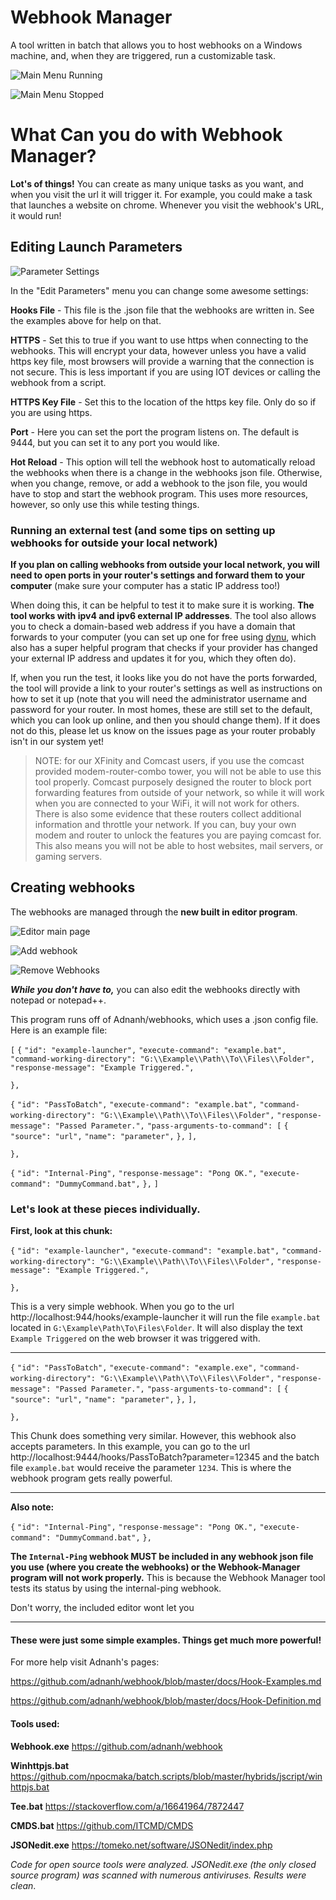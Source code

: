 # Webhook Manager
A tool written in batch that allows you to host webhooks on a Windows machine, and, when they are triggered, run a customizable task.

![Main Menu Running](https://i.imgur.com/PeLFxDS.jpg)

![Main Menu Stopped](https://i.imgur.com/UIGZ4nu.jpg)



# What Can you do with Webhook Manager?

**Lot's of things!** You can create as many unique tasks as you want, and when you visit the url it will trigger it. For example, you could make a task that launches a website on chrome. Whenever you visit the webhook's URL, it would run! 



## Editing Launch Parameters

![Parameter Settings](https://i.imgur.com/51nUeI1.jpg)

In the "Edit Parameters" menu you can change some awesome settings:

**Hooks File** - This file is the .json file that the webhooks are written in. See the examples above for help on that.

**HTTPS** - Set this to true if you want to use https when connecting to the webhooks. This will encrypt your data, however unless you have a valid https key file, most browsers will provide a warning that the connection is not secure. This is less important if you are using IOT devices or calling the webhook from a script.

**HTTPS Key File** - Set this to the location of the https key file. Only do so if you are using https.

**Port** - Here you can set the port the program listens on. The default is 9444, but you can set it to any port you would like.

**Hot Reload** - This option will tell the webhook host to automatically reload the webhooks when there is a change in the webhooks json file. Otherwise, when you change, remove, or add a webhook to the json file, you would have to stop and start the webhook program. This uses more resources, however, so only use this while testing things.

### Running an external test (and some tips on setting up webhooks for outside your local network)

**If you plan on calling webhooks from outside your local network, you will need to open ports in your router's settings and forward them to your computer** (make sure your computer has a static IP address too!)

When doing this, it can be helpful to test it to make sure it is working. **The tool works with ipv4 and ipv6 external IP addresses**. The tool also allows you to check a domain-based web address if you have a domain that forwards to your computer (you can set up one for free using [dynu](dynu.com), which also has a super helpful program that checks if your provider has changed your external IP address and updates it for you, which they often do).

If, when you run the test, it looks like you do not have the ports forwarded, the tool will provide a link to your router's settings as well as instructions on how to set it up (note that you will need the administrator username and password for your router. In most homes, these are still set to the default, which you can look up online, and then you should change them). If it does not do this, please let us know on the issues page as your router probably isn't in our system yet!

> NOTE: for our XFinity and Comcast users, if you use the comcast provided modem-router-combo tower, you will not be able to use this tool properly. Comcast purposely designed the router to block port forwarding features from outside of your network, so while it will work when you are connected to your WiFi, it will not work for others. There is also some evidence that these routers collect additional information and throttle your network. If you can, buy your own modem and router to unlock the features you are paying comcast for. This also means you will not be able to host websites, mail servers, or gaming servers.

 

## Creating webhooks

The webhooks are managed through the **new built in editor program**.

![Editor main page](https://i.imgur.com/lrca32V.png)

![Add webhook](https://i.imgur.com/SX5qpTo.png)

![Remove Webhooks](https://i.imgur.com/wR6GBFx.png)



***While you don't have to,*** you can also edit the webhooks directly with notepad or notepad++.

This program runs off of Adnanh/webhooks, which uses a .json config file. Here is an example file:

`[`
  `{`
    `"id": "example-launcher",`
    `"execute-command": "example.bat",`
    `"command-working-directory": "G:\\Example\\Path\\To\\Files\\Folder",`
    `"response-message": "Example Triggered.",`

  `},`

  `{`
    `"id": "PassToBatch",`
    `"execute-command": "example.bat",`
    `"command-working-directory": "G:\\Example\\Path\\To\\Files\\Folder",`
    `"response-message": "Passed Parameter.",`
    `"pass-arguments-to-command": [`
      `{`
        `"source": "url",`
        `"name": "parameter",`
      `},`
    `],`

  `},`

  `{`
    `"id": "Internal-Ping",`
    `"response-message": "Pong OK.",`
	`"execute-command": "DummyCommand.bat",`
  `},`
`]`

### Let's look at these pieces individually.

**First, look at this chunk:**

`{`
    `"id": "example-launcher",`
    `"execute-command": "example.bat",`
    `"command-working-directory": "G:\\Example\\Path\\To\\Files\\Folder",`
    `"response-message": "Example Triggered.",`

  `},`

This is a very simple webhook. When you go to the url http://localhost:944/hooks/example-launcher it will run the file `example.bat` located in `G:\Example\Path\To\Files\Folder`. It will also display the text `Example Triggered` on the web browser it was triggered with.

***

`{`
    `"id": "PassToBatch",`
    `"execute-command": "example.exe",`
    `"command-working-directory": "G:\\Example\\Path\\To\\Files\\Folder",`
    `"response-message": "Passed Parameter.",`
    `"pass-arguments-to-command": [`
      `{`
        `"source": "url",`
        `"name": "parameter",`
      `},`
    `],`

  `},`

This Chunk does something very similar. However, this webhook also accepts parameters. In this example, you can go to the url http://localhost:9444/hooks/PassToBatch?parameter=12345 and the batch file `example.bat` would receive the parameter `1234`. This is where the webhook program gets really powerful.

***

**Also note:**

`{`
    `"id": "Internal-Ping",`
    `"response-message": "Pong OK.",`
	`"execute-command": "DummyCommand.bat",`
  `},`

**The `Internal-Ping` webhook MUST be included in any webhook json file you use (where you create the webhooks) or the Webhook-Manager program will not work properly.** This is because the Webhook Manager tool tests its status by using the internal-ping webhook.

Don't worry, the included editor wont let you 

***

#### These were just some simple examples. Things get much more powerful!

For more help visit Adnanh's pages:

https://github.com/adnanh/webhook/blob/master/docs/Hook-Examples.md

https://github.com/adnanh/webhook/blob/master/docs/Hook-Definition.md

#### Tools used:

**Webhook.exe** https://github.com/adnanh/webhook

**Winhttpjs.bat** https://github.com/npocmaka/batch.scripts/blob/master/hybrids/jscript/winhttpjs.bat

**Tee.bat** https://stackoverflow.com/a/16641964/7872447

**CMDS.bat** https://github.com/ITCMD/CMDS

**JSONedit.exe** https://tomeko.net/software/JSONedit/index.php

*Code for open source tools were analyzed. JSONedit.exe (the only closed source program) was scanned with numerous antiviruses. Results were clean*.

